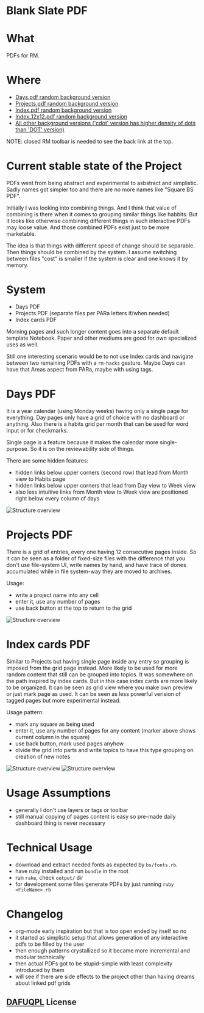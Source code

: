 # Blank Slate PDF

# What

PDFs for RM.

# Where

- [Days.pdf random background version](https://github.com/sowcow/blank_slate_pdf/releases/latest/download/Days_MIX.pdf)
- [Projects.pdf random background version](https://github.com/sowcow/blank_slate_pdf/releases/latest/download/Projects_MIX.pdf)
- [Index.pdf random background version](https://github.com/sowcow/blank_slate_pdf/releases/latest/download/Index_MIX.pdf)
- [Index_12x12.pdf random background version](https://github.com/sowcow/blank_slate_pdf/releases/latest/download/Index_12x12_MIX.pdf)
- [All other background versions ('cdot' version has higher density of dots than 'DOT' version)](https://github.com/sowcow/blank_slate_pdf/releases/latest)

NOTE: closed RM toolbar is needed to see the back link at the top.

# Current stable state of the Project

PDFs went from being abstract and experimental to asbstract and simplistic.
Sadly names got simpler too and there are no more names like "Square BS PDF".

Initially I was looking into combining things.
And I think that value of combining is there when it comes to grouping similar things like habbits.
But it looks like otherwise combining different things in such interactive PDFs may loose value.
And those combined PDFs exist just to be more marketable.

The idea is that things with different speed of change should be separable.
Then things should be combined by the system.
I assume switching between files "cost" is smaller if the system is clear and one knows it by memory.

# System

- Days PDF
- Projects PDF (separate files per PARa letters if/when needed)
- Index cards PDF

Morning pages and such longer content goes into a separate default template Notebook.
Paper and other mediums are good for own specialized uses as well.

Still one interesting scenario would be to not use Index cards and navigate between two remaining PDFs
with a `rm-hacks` gesture. Maybe Days can have that Areas aspect from PARa, maybe with using tags.

# Days PDF

It is a year calendar (using Monday weeks) having only a single page for everything.
Day pages only have a grid of choice with no dashboard or anything.
Also there is a habits grid per month that can be used for word input or for checkmarks.

Single page is a feature because it makes the calendar more single-purpose.
So it is on the reviewability side of things.

There are some hidden features:
- hidden links below upper corners (second row) that lead from Month view to Habits page
- hidden links below upper corners that lead from Day view to Week view
- also less intuitive links from Month view to Week view are positioned right below every column of days

![Structure overview](output/COLOR_Days_MIX.png?raw=true)

# Projects PDF

There is a grid of entries, every one having 12 consecutive pages inside.
So it can be seen as a folder of fixed-size files with the difference that you don't use file-system UI, write names by hand, and have trace of dones accumulated while in file system-way they are moved to archives.

Usage:
- write a project name into any cell
- enter it, use any number of pages
- use back button at the top to return to the grid

![Structure overview](output/COLOR_Projects_MIX.png?raw=true)

# Index cards PDF

Similar to Projects but having single page inside any entry so grouping is imposed from the
grid page instead.
More likely to be used for more random content that still can be grouped into topics.
It was somewhere on the path inspired by index cards.
But in this case index cards are more likely to be organized.
It can be seen as grid view where you make own preview or just mark page as used.
It can be seen as less powerful verision of tagged pages but more experimental instead.

Usage pattern:
- mark any square as being used
- enter it, use any number of pages for any content (marker above shows current column in the square)
- use back button, mark used pages anyhow
- divide the grid into parts and write topics to have this type grouping on creation of new notes

![Structure overview](output/COLOR_Index_MIX.png?raw=true)
![Structure overview](output/COLOR_Index_12x12_MIX.png?raw=true)

# Usage Assumptions

- generally I don't use layers or tags or toolbar
- still manual copying of pages content is easy so pre-made daily dashboard thing is never necessary

# Technical Usage

- download and extract needed fonts as expected by `bs/fonts.rb`.
- have ruby installed and run `bundle` in the root
- run `rake`, check `output/` dir
- for development some files generate PDFs by just running `ruby <FileName>.rb`

# Changelog

- org-mode early inspiration but that is too open ended by itself so no 
- it started as simplistic setup that allows generation of any interactive pdfs to be filled by the user
- then enough patterns crystallized so it became more incremental and modular technically
- then actual PDFs got to be stupid-simple with least complexity introduced by them
- will see if there are side effects to the project other than having dreams about linked pdf grids

## [DAFUQPL](https://github.com/dafuqpl/dafuqpl) License
